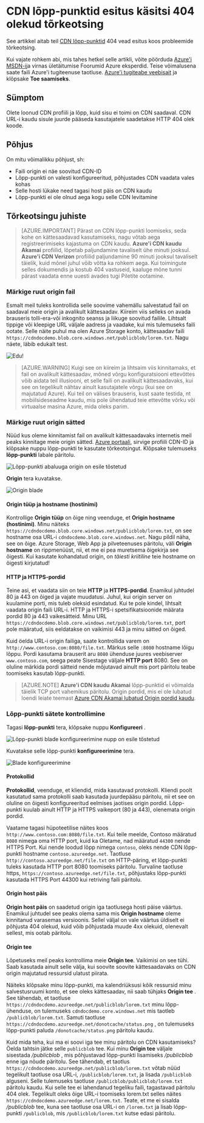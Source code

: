 <properties
    pageTitle="Azure'i CDN lõpp-punktid esitus 404 olek tõrkeotsing | Microsoft Azure'i"
    description="Tõrkeotsing: 404 vastuse koodid Azure'i CDN lõpp-punktid."
    services="cdn"
    documentationCenter=""
    authors="camsoper"
    manager="erikre"
    editor=""/>

<tags
    ms.service="cdn"
    ms.workload="tbd"
    ms.tgt_pltfrm="na"
    ms.devlang="na"
    ms.topic="article"
    ms.date="07/28/2016"
    ms.author="casoper"/>
    
# <a name="troubleshooting-cdn-endpoints-returning-404-statuses"></a>CDN lõpp-punktid esitus käsitsi 404 olekud tõrkeotsing

See artikkel aitab teil [CDN lõpp-punktid](cdn-create-new-endpoint.md) 404 vead esitus koos probleemide tõrkeotsing.

Kui vajate rohkem abi, mis tahes hetkel selle artikli, võite pöörduda [Azure'i MSDN-i](https://azure.microsoft.com/support/forums/)ja virnas ületäitumise Foorumid Azure eksperdid. Teise võimalusena saate faili Azure'i tugiteenuse taotluse. [Azure'i tugiteabe veebisait](https://azure.microsoft.com/support/options/) ja klõpsake **Toe saamiseks**.

## <a name="symptom"></a>Sümptom

Olete loonud CDN profiili ja lõpp, kuid sisu ei toimi on CDN saadaval.  CDN URL-i kaudu sisule juurde pääseda kasutajatele saadetakse HTTP 404 olek koode. 

## <a name="cause"></a>Põhjus

On mitu võimalikku põhjust, sh:

- Faili origin ei näe soovitud CDN-ID
- Lõpp-punkti on valesti konfigureeritud, põhjustades CDN vaadata vales kohas
- Selle hosti lükake need tagasi host päis on CDN kaudu
- Lõpp-punkti ei ole olnud aega kogu selle CDN levitamine

## <a name="troubleshooting-steps"></a>Tõrkeotsingu juhiste

> [AZURE.IMPORTANT] Pärast on CDN lõpp-punkti loomiseks, seda kohe on kättesaadavad kasutamiseks, nagu võtab aega registreerimiseks kajastuma on CDN kaudu.  <b>Azure'i CDN kaudu Akamai</b> profiilid, lõpetab paljundamine tavaliselt ühe minuti jooksul.  <b>Azure'i CDN Verizon</b> profiilid paljundamine 90 minuti jooksul tavaliselt täielik, kuid mõnel juhul võib võtta ka rohkem aega.  Kui toimingute selles dokumendis ja kostub 404 vastuseid, kaaluge mõne tunni pärast vaadata enne uuesti avades tugi Piletite ootamine.

### <a name="check-the-origin-file"></a>Märkige ruut origin fail

Esmalt meil tuleks kontrollida selle soovime vahemällu salvestatud fail on saadaval meie origin ja avalikult kättesaadav.  Kiireim viis selleks on avada brauseris tolli-era-või inkognito seanss ja liikuge soovitud failile.  Lihtsalt tippige või kleepige URL väljale aadress ja vaadake, kui mis tulemuseks faili ootate.  Selle näite puhul ma olen Azure Storage konto, kättesaadav faili `https://cdndocdemo.blob.core.windows.net/publicblob/lorem.txt`.  Nagu näete, läbib edukalt test.

![Edu!](./media/cdn-troubleshoot-endpoint/cdn-origin-file.png)

> [AZURE.WARNING] Kuigi see on kiireim ja lihtsaim viis kinnitamaks, et fail on avalikult kättesaadav, mõned võrgu konfiguratsiooni ettevõttes võib aidata teil illusiooni, et selle faili on avalikult kättesaadavaks, kui see on tegelikult nähtav ainult kasutajatele võrgu (kui see on majutatud Azure).  Kui teil on välises brauseris, kust saate testida, nt mobiilsideseadme kaudu, mis pole ühendatud teie ettevõtte võrku või virtuaalse masina Azure, mida oleks parim.

### <a name="check-the-origin-settings"></a>Märkige ruut origin sätted

Nüüd kus oleme kinnitamist fail on avalikult kättesaadavaks internetis meil peaks kinnitage meie origin sätted.  [Azure portaali](https://portal.azure.com), sirvige profiili CDN-ID ja klõpsake nuppu lõpp-punkti te kasutate tõrkeotsingut.  Klõpsake tulemuseks **lõpp-punkti** labale päritolu.  

![Lõpp-punkti abaluuga origin on esile tõstetud](./media/cdn-troubleshoot-endpoint/cdn-endpoint.png)

**Origin** tera kuvatakse. 

![Origin blade](./media/cdn-troubleshoot-endpoint/cdn-origin-settings.png)

#### <a name="origin-type-and-hostname"></a>Origin tüüp ja hostname (hostinimi)

Kontrollige **Origin tüüp** on õige ning veenduge, et **Origin hostname (hostinimi)**.  Minu näiteks `https://cdndocdemo.blob.core.windows.net/publicblob/lorem.txt`, on see hostname osa URL-i `cdndocdemo.blob.core.windows.net`.  Nagu pildil näha, see on õige.  Azure Storage, Web App ja pilveteenuses päritolu, väli **Origin hostname** on rippmenüüst, nii, et me ei pea muretsema õigekirja see õigesti.  Kui kasutate kohandatud origin, on *täiesti kriitiline* teie hostname on õigesti kirjutatud!

#### <a name="http-and-https-ports"></a>HTTP ja HTTPS-pordid

Teine asi, et vaadata siin on teie **HTTP** ja **HTTPS-pordid**.  Enamikul juhtudel 80 ja 443 on õiged ja vajate muudatusi.  Juhul, kui origin server on kuulamine porti, mis tuleb oleksid esindatud.  Kui te pole kindel, lihtsalt vaadata origin faili URL-i.  HTTP ja HTTPS-i spetsifikatsioonide määrata pordid 80 ja 443 vaikesätteid. Minu URL `https://cdndocdemo.blob.core.windows.net/publicblob/lorem.txt`, port pole määratud, siis eeldatakse on vaikimisi 443 ja minu sätted on õiged.  

Kuid öelda URL-i origin failiga, saate kontrollida varem on `http://www.contoso.com:8080/file.txt`.  Märkus selle `:8080` hostname lõigu lõppu.  Pordi kasutama brauserit aru `8080` ühenduse juures veebiserver `www.contoso.com`, seega peate Sisestage väljale **HTTP port** 8080.  See on oluline märkida pordi sätteid nende mõjutavad ainult mis port päritolu teabe toomiseks kasutab lõpp-punkti.

> [AZURE.NOTE] **Azure'i CDN kaudu Akamai** lõpp-punktid ei võimalda täielik TCP port vahemikus päritolu.  Origin pordid, mis ei ole lubatud loendi leiate teemast [Azure CDN Akamai lubatud Origin pordid kaudu](https://msdn.microsoft.com/library/mt757337.aspx).  
  
### <a name="check-the-endpoint-settings"></a>Lõpp-punkti sätete kontrollimine

Tagasi **lõpp-punkti** tera, klõpsake nuppu **Konfigureeri** .

![Lõpp-punkti blade konfigureerimine nupp on esile tõstetud](./media/cdn-troubleshoot-endpoint/cdn-endpoint-configure-button.png)

Kuvatakse selle lõpp-punkti **konfigureerimine** tera.

![Blade konfigureerimine](./media/cdn-troubleshoot-endpoint/cdn-configure.png)

#### <a name="protocols"></a>Protokollid

**Protokollid**, veenduge, et kliendid, mida kasutavad protokolli.  Kliendi poolt kasutatud sama protokolli saab kasutada juurdepääsu päritolu, nii et see on oluline on õigesti konfigureeritud eelmises jaotises origin pordid.  Lõpp-punkti kuulab ainult HTTP ja HTTPS vaikeport (80 ja 443), olenemata origin pordid.

Vaatame tagasi hüpoteetilise näites koos `http://www.contoso.com:8080/file.txt`.  Kui teile meelde, Contoso määratud `8080` nimega oma HTTP port, kuid ka Oletame, nad määratud `44300` nende HTTPS Port.  Kui nende loodud lõpp nimega `contoso`, oleks nende CDN lõpp-punkti hostname `contoso.azureedge.net`.  Taotluse `http://contoso.azureedge.net/file.txt` on HTTP-päring, et lõpp-punkti tuleks kasutada HTTP port 8080 toomiseks päritolu.  Turvaline taotluse https, `https://contoso.azureedge.net/file.txt`, põhjustaks lõpp-punkti kasutada HTTPS Port 44300 kui retriving faili päritolu.

#### <a name="origin-host-header"></a>Origin host päis

**Origin host päis** on saadetud origin iga taotlusega hosti päise väärtus.  Enamikul juhtudel see peaks olema sama mis **Origin hostname** oleme kinnitanud varasemas versioonis.  Sellel väljal on vale väärtus üldiselt ei põhjusta 404 olekud, kuid võib põhjustada muude 4xx olekuid, olenevalt sellest, mis ootab päritolu.

#### <a name="origin-path"></a>Origin tee

Lõpetuseks meil peaks kontrollima meie **Origin tee**.  Vaikimisi on see tühi.  Saab kasutada ainult selle välja, kui soovite soovite kättesaadavaks on CDN origin majutatud ressursid ulatust piirata.  

Näiteks klõpsake minu lõpp-punkti, ma kalendriüksusi kõik ressursid minu salvestusruumi konto, et see oleks kättesaadav, nii saab tühjaks **Origin tee** .  See tähendab, et taotluse `https://cdndocdemo.azureedge.net/publicblob/lorem.txt` minu lõpp-ühenduse, on tulemuseks `cdndocdemo.core.windows.net` mis taotleb `/publicblob/lorem.txt`.  Samuti taotluse `https://cdndocdemo.azureedge.net/donotcache/status.png` , on tulemuseks lõpp-punkti paluda `/donotcache/status.png` päritolu kaudu.

Kuid mida teha, kui ma ei soovi iga tee minu päritolu on CDN kasutamiseks?  Öelda tahtsin jätke selle `publicblob` tee.  Kui minu **Origin tee** väljale sisestada */publicblob* , mis põhjustavad lõpp-punkti lisamiseks */publicblob* enne iga nõude päritolu.  See tähendab, et taotlus `https://cdndocdemo.azureedge.net/publicblob/lorem.txt` võtab nüüd tegelikult taotluse osa URL-i, `/publicblob/lorem.txt`, ja lisada `/publicblob` alguseni. Selle tulemuseks taotluse `/publicblob/publicblob/lorem.txt` päritolu kaudu.  Kui selle tee ei lahendanud tegeliku faili, tagastavad päritolu 404 olek.  Tegelikult oleks õige URL-i toomiseks lorem.txt selles näites `https://cdndocdemo.azureedge.net/lorem.txt`.  Teate, et me ei sisalda */publicblob* tee, kuna see taotluse osa URL-i on `/lorem.txt` ja lisab lõpp-punkti `/publicblob`, mis `/publicblob/lorem.txt` kutse edasi päritolu.
